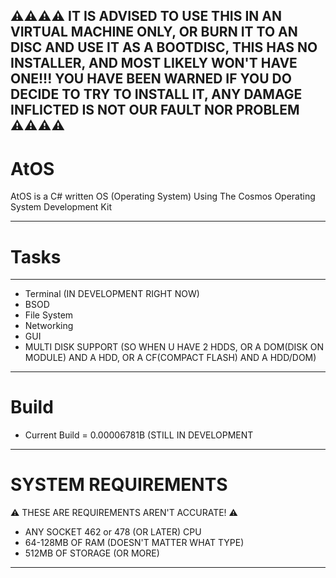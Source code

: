 ⚠⚠⚠⚠ IT IS ADVISED TO USE THIS IN AN VIRTUAL MACHINE ONLY, OR BURN IT TO AN DISC AND USE IT AS A BOOTDISC, THIS HAS NO INSTALLER, AND MOST LIKELY WON'T HAVE ONE!!! YOU HAVE BEEN WARNED IF YOU DO DECIDE TO TRY TO INSTALL IT, ANY DAMAGE INFLICTED IS NOT OUR FAULT NOR PROBLEM ⚠⚠⚠⚠
--------------------------------------
# AtOS
AtOS is a C# written OS (Operating System) Using The Cosmos Operating System Development Kit

--------------------------------------

# Tasks
--------------------------------------
- Terminal (IN DEVELOPMENT RIGHT NOW)
- BSOD 
- File System
- Networking
- GUI
- MULTI DISK SUPPORT (SO WHEN U HAVE 2 HDDS, OR A DOM(DISK ON MODULE) AND A HDD, OR A CF(COMPACT FLASH) AND A HDD/DOM)
--------------------------------------
# Build

- Current Build = 0.00006781B (STILL IN DEVELOPMENT

--------------------------------------
# SYSTEM REQUIREMENTS
⚠ THESE ARE REQUIREMENTS AREN'T ACCURATE! ⚠

- ANY SOCKET 462 or 478 (OR LATER) CPU
- 64-128MB OF RAM (DOESN'T MATTER WHAT TYPE)
- 512MB OF STORAGE (OR MORE)
  
--------------------------------------
